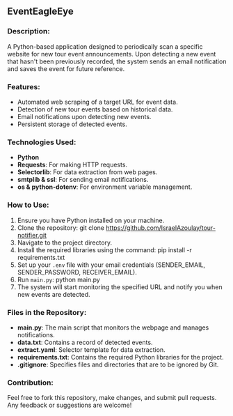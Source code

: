 ## EventEagleEye

### Description:
A Python-based application designed to periodically scan a specific website for new tour event announcements. Upon detecting a new event that hasn't been previously recorded, the system sends an email notification and saves the event for future reference.

### Features:
- Automated web scraping of a target URL for event data.
- Detection of new tour events based on historical data.
- Email notifications upon detecting new events.
- Persistent storage of detected events.

### Technologies Used:
- **Python**
- **Requests**: For making HTTP requests.
- **Selectorlib**: For data extraction from web pages.
- **smtplib & ssl**: For sending email notifications.
- **os & python-dotenv**: For environment variable management.

### How to Use:
1. Ensure you have Python installed on your machine.
2. Clone the repository: git clone https://github.com/IsraelAzoulay/tour-notifier.git
3. Navigate to the project directory.
4. Install the required libraries using the command: pip install -r requirements.txt
5. Set up your `.env` file with your email credentials (SENDER_EMAIL, SENDER_PASSWORD, RECEIVER_EMAIL).
6. Run `main.py`: python main.py
7. The system will start monitoring the specified URL and notify you when new events are detected.

### Files in the Repository:
- **main.py**: The main script that monitors the webpage and manages notifications.
- **data.txt**: Contains a record of detected events.
- **extract.yaml**: Selector template for data extraction.
- **requirements.txt**: Contains the required Python libraries for the project.
- **.gitignore**: Specifies files and directories that are to be ignored by Git.

### Contribution:
Feel free to fork this repository, make changes, and submit pull requests. Any feedback or suggestions are welcome!
